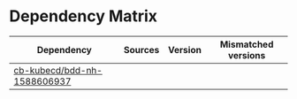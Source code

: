 # Dependency Matrix

Dependency | Sources | Version | Mismatched versions
---------- | ------- | ------- | -------------------
[cb-kubecd/bdd-nh-1588606937](https://github.com/cb-kubecd/bdd-nh-1588606937.git) |  | []() | 
